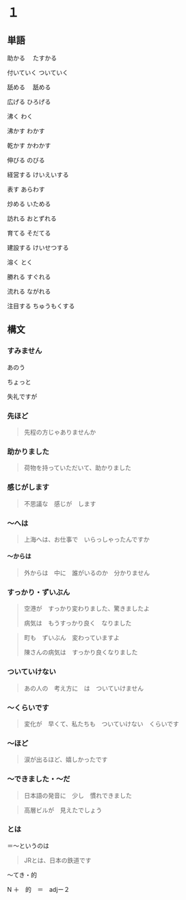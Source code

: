 # １

## 単語

助かる　		たすかる

付いていく	ついていく



舐める　		舐める

広げる			ひろげる

沸く				わく

沸かす			わかす

乾かす			かわかす



伸びる			のびる

経営する		けいえいする

表す				あらわす



炒める			いためる

訪れる			おとずれる

育てる			そだてる

建設する		けいせつする

溶く				とく

勝れる			すぐれる

流れる			ながれる

注目する		ちゅうもくする



## 構文

### すみません

あのう　

ちょっと

失礼ですが



### 先ほど

> 先程の方じゃありませんか



### 助かりました

> 荷物を持っていただいて、助かりました



### 感じがします

> 不思議な　感じが　します



### 〜へは

> 上海へは、お仕事で　いらっしゃったんですか



#### 〜からは

> 外からは　中に　誰がいるのか　分かりません



### すっかり・ずいぶん

> 空港が　すっかり変わりました、驚きましたよ
>
> 病気は　もうすっかり良く　なりました

> 町も　ずいぶん　変わっていますよ
>
> 陳さんの病気は　すっかり良くなりました



### ついていけない

> あの人の　考え方に　は　ついていけません



### 〜くらいです

> 変化が　早くて、私たちも　ついていけない　くらいです



### 〜ほど

> 涙が出るほど、嬉しかったです



### 〜できました・〜だ

> 日本語の発音に　少し　慣れできました

> 高層ビルが　見えたでしょう



### とは

＝〜というのは

> JRとは、日本の鉄道です



〜てき・的

N ＋　的　＝　adjー２















































































